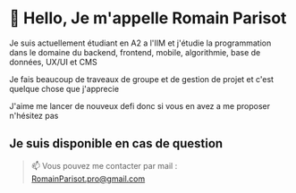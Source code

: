    # 👋 Hello, Je m'appelle Romain Parisot

Je suis actuellement étudiant en A2 a l'IIM et j'étudie la programmation dans le domaine du backend, frontend, mobile, algorithmie, base de données, UX/UI et CMS

Je fais beaucoup de traveaux de groupe et de gestion de projet et c'est quelque chose que j'apprecie

J'aime me lancer de nouveux defi donc si vous en avez a me proposer n'hésitez pas

## Je suis disponible en cas de question 

> 📫 Vous pouvez me contacter par mail : RomainParisot.pro@gmail.com 

